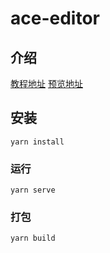 # ace-editor

## 介绍

[教程地址](https://ele-cat.gitee.io/tools/AceEditor.html)
[预览地址](https://ele-cat.gitee.io/ace-editor)

## 安装

```
yarn install
```

### 运行

```
yarn serve
```

### 打包

```
yarn build
```
